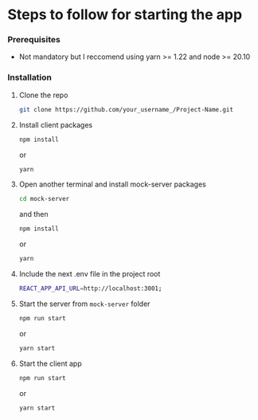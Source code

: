 # Steps to follow for starting the app
### Prerequisites

- Not mandatory but I reccomend using yarn >= 1.22 and node >= 20.10

### Installation

1. Clone the repo
   ```sh
   git clone https://github.com/your_username_/Project-Name.git
   ```
3. Install client packages
   ```sh
   npm install
   ```
   or
   ```sh
   yarn
   ```
3. Open another terminal and install mock-server packages
   ```sh
   cd mock-server
   ``` 

   and then
   ```sh
   npm install
   ```
   or
   ```sh
   yarn
   ```
4. Include the next .env file in the project root
   ```sh
   REACT_APP_API_URL=http://localhost:3001;
   ```

5. Start the server from `mock-server` folder
   ```sh
   npm run start
   ```
   or
   ```sh
   yarn start
   ```

5. Start the client app
   ```sh
   npm run start
   ```
   or
   ```sh
   yarn start
   ```




 

